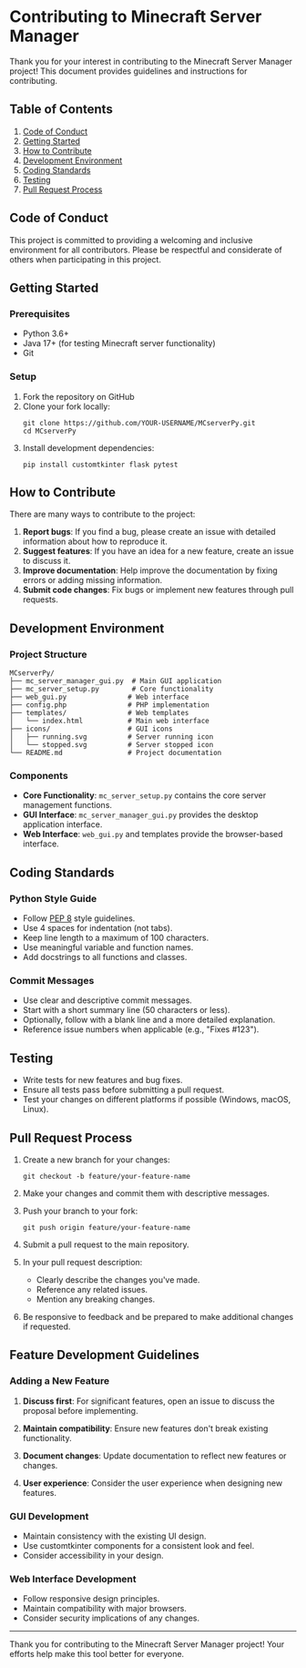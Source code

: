 # Contributing to Minecraft Server Manager

Thank you for your interest in contributing to the Minecraft Server Manager project! This document provides guidelines and instructions for contributing.

## Table of Contents

1. [Code of Conduct](#code-of-conduct)
2. [Getting Started](#getting-started)
3. [How to Contribute](#how-to-contribute)
4. [Development Environment](#development-environment)
5. [Coding Standards](#coding-standards)
6. [Testing](#testing)
7. [Pull Request Process](#pull-request-process)

## Code of Conduct

This project is committed to providing a welcoming and inclusive environment for all contributors. Please be respectful and considerate of others when participating in this project.

## Getting Started

### Prerequisites

- Python 3.6+
- Java 17+ (for testing Minecraft server functionality)
- Git

### Setup

1. Fork the repository on GitHub
2. Clone your fork locally:
   ```
   git clone https://github.com/YOUR-USERNAME/MCserverPy.git
   cd MCserverPy
   ```
3. Install development dependencies:
   ```
   pip install customtkinter flask pytest
   ```

## How to Contribute

There are many ways to contribute to the project:

1. **Report bugs**: If you find a bug, please create an issue with detailed information about how to reproduce it.
2. **Suggest features**: If you have an idea for a new feature, create an issue to discuss it.
3. **Improve documentation**: Help improve the documentation by fixing errors or adding missing information.
4. **Submit code changes**: Fix bugs or implement new features through pull requests.

## Development Environment

### Project Structure

```
MCserverPy/
├── mc_server_manager_gui.py  # Main GUI application
├── mc_server_setup.py        # Core functionality
├── web_gui.py               # Web interface
├── config.php               # PHP implementation
├── templates/               # Web templates
│   └── index.html           # Main web interface
├── icons/                   # GUI icons
│   ├── running.svg          # Server running icon
│   └── stopped.svg          # Server stopped icon
└── README.md                # Project documentation
```

### Components

- **Core Functionality**: `mc_server_setup.py` contains the core server management functions.
- **GUI Interface**: `mc_server_manager_gui.py` provides the desktop application interface.
- **Web Interface**: `web_gui.py` and templates provide the browser-based interface.

## Coding Standards

### Python Style Guide

- Follow [PEP 8](https://www.python.org/dev/peps/pep-0008/) style guidelines.
- Use 4 spaces for indentation (not tabs).
- Keep line length to a maximum of 100 characters.
- Use meaningful variable and function names.
- Add docstrings to all functions and classes.

### Commit Messages

- Use clear and descriptive commit messages.
- Start with a short summary line (50 characters or less).
- Optionally, follow with a blank line and a more detailed explanation.
- Reference issue numbers when applicable (e.g., "Fixes #123").

## Testing

- Write tests for new features and bug fixes.
- Ensure all tests pass before submitting a pull request.
- Test your changes on different platforms if possible (Windows, macOS, Linux).

## Pull Request Process

1. Create a new branch for your changes:
   ```
   git checkout -b feature/your-feature-name
   ```

2. Make your changes and commit them with descriptive messages.

3. Push your branch to your fork:
   ```
   git push origin feature/your-feature-name
   ```

4. Submit a pull request to the main repository.

5. In your pull request description:
   - Clearly describe the changes you've made.
   - Reference any related issues.
   - Mention any breaking changes.

6. Be responsive to feedback and be prepared to make additional changes if requested.

## Feature Development Guidelines

### Adding a New Feature

1. **Discuss first**: For significant features, open an issue to discuss the proposal before implementing.

2. **Maintain compatibility**: Ensure new features don't break existing functionality.

3. **Document changes**: Update documentation to reflect new features or changes.

4. **User experience**: Consider the user experience when designing new features.

### GUI Development

- Maintain consistency with the existing UI design.
- Use customtkinter components for a consistent look and feel.
- Consider accessibility in your design.

### Web Interface Development

- Follow responsive design principles.
- Maintain compatibility with major browsers.
- Consider security implications of any changes.

---

Thank you for contributing to the Minecraft Server Manager project! Your efforts help make this tool better for everyone.
